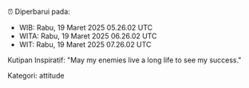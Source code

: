 ⏰ Diperbarui pada:
- WIB: Rabu, 19 Maret 2025 05.26.02 UTC
- WITA: Rabu, 19 Maret 2025 06.26.02 UTC
- WIT: Rabu, 19 Maret 2025 07.26.02 UTC

Kutipan Inspiratif:
"May my enemies live a long life to see my success."


Kategori: attitude

